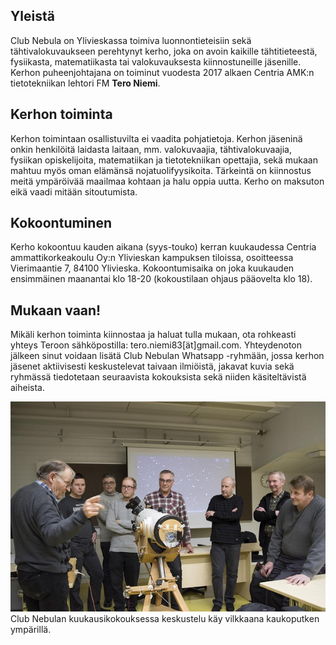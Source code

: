 
## Yleistä
Club Nebula on Ylivieskassa toimiva luonnontieteisiin sekä tähtivalokuvaukseen perehtynyt kerho, joka on avoin kaikille tähtitieteestä, fysiikasta, matematiikasta tai valokuvauksesta kiinnostuneille jäsenille. Kerhon puheenjohtajana on toiminut vuodesta 2017 alkaen Centria AMK:n tietotekniikan lehtori FM **Tero Niemi**.


## Kerhon toiminta
Kerhon toimintaan osallistuvilta ei vaadita pohjatietoja. Kerhon jäseninä onkin henkilöitä laidasta laitaan, mm. valokuvaajia, tähtivalokuvaajia, fysiikan opiskelijoita, matematiikan ja tietotekniikan opettajia, sekä mukaan mahtuu myös oman elämänsä nojatuolifyysikoita. Tärkeintä on kiinnostus meitä ympäröivää maailmaa kohtaan ja halu oppia uutta. Kerho on maksuton eikä vaadi mitään sitoutumista.


## Kokoontuminen
Kerho kokoontuu kauden aikana (syys-touko) kerran kuukaudessa Centria ammattikorkeakoulu Oy:n Ylivieskan kampuksen tiloissa, osoitteessa Vierimaantie 7, 84100 Ylivieska. Kokoontumisaika on joka kuukauden ensimmäinen maanantai klo 18-20 (kokoustilaan ohjaus pääovelta klo 18).


## Mukaan vaan!
Mikäli kerhon toiminta kiinnostaa ja haluat tulla mukaan, ota rohkeasti yhteys Teroon sähköpostilla: tero.niemi83[ät]gmail.com. Yhteydenoton jälkeen sinut voidaan lisätä Club Nebulan Whatsapp -ryhmään, jossa kerhon jäsenet aktiivisesti keskustelevat taivaan ilmiöistä, jakavat kuvia sekä ryhmässä tiedotetaan seuraavista kokouksista sekä niiden käsiteltävistä aiheista.


![Andromedan galaksi](kuva.jpg "Andromedan galaksi") Club Nebulan kuukausikokouksessa keskustelu käy vilkkaana kaukoputken ympärillä.

